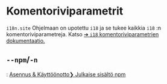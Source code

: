 # Komentoriviparametrit

`i18n.site` Ohjelmaan on upotettu `i18` ja se tukee kaikkia `i18` :n komentoriviparametreja. Katso [➔ `i18` komentoriviparametrien dokumentaatio.](/i18/cli)

## `--npm`/`-n`

: [Asennus & Käyttöönotto❯ Julkaise sisältö npm](/i18n.site/use#npm)